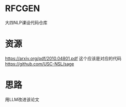 # RFCGEN
大四NLP课设代码仓库

# 资源
https://arxiv.org/pdf/2010.04801.pdf
这个应该是对应的代码 https://github.com/USC-NSL/sage

# 思路
用LLM改进该论文

